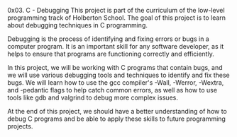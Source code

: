 0x03. C - Debugging
This project is part of the curriculum of the low-level programming track of Holberton School. The goal of this project is to learn about debugging techniques in C programming.

Debugging is the process of identifying and fixing errors or bugs in a computer program. It is an important skill for any software developer, as it helps to ensure that programs are functioning correctly and efficiently.

In this project, we will be working with C programs that contain bugs, and we will use various debugging tools and techniques to identify and fix these bugs. We will learn how to use the gcc compiler's -Wall, -Werror, -Wextra, and -pedantic flags to help catch common errors, as well as how to use tools like gdb and valgrind to debug more complex issues.

At the end of this project, we should have a better understanding of how to debug C programs and be able to apply these skills to future programming projects.
